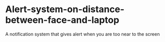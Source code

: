 # Alert-system-on-distance-between-face-and-laptop
 A notification system that gives alert when you are too near to the screen
